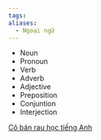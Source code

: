 ```yaml
---
tags: 
aliases:
  - Ngoại ngữ
---
```

- Noun
- Pronoun
- Verb
- Adverb
- Adjective
- Preposition
- Conjuntion
- Interjection

[Cô bán rau học tiếng Anh](https://www.tiktok.com/@girlhuongnoihaycuoi_/video/7433994737385819412)